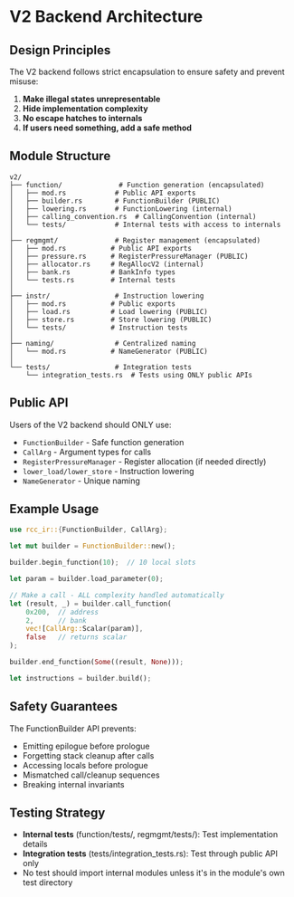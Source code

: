 # V2 Backend Architecture

## Design Principles

The V2 backend follows strict encapsulation to ensure safety and prevent misuse:

1. **Make illegal states unrepresentable**
2. **Hide implementation complexity**
3. **No escape hatches to internals**
4. **If users need something, add a safe method**

## Module Structure

```
v2/
├── function/              # Function generation (encapsulated)
│   ├── mod.rs            # Public API exports
│   ├── builder.rs        # FunctionBuilder (PUBLIC)
│   ├── lowering.rs       # FunctionLowering (internal)
│   ├── calling_convention.rs  # CallingConvention (internal)
│   └── tests/            # Internal tests with access to internals
│
├── regmgmt/              # Register management (encapsulated)
│   ├── mod.rs           # Public API exports
│   ├── pressure.rs      # RegisterPressureManager (PUBLIC)
│   ├── allocator.rs     # RegAllocV2 (internal)
│   ├── bank.rs          # BankInfo types
│   └── tests.rs         # Internal tests
│
├── instr/                # Instruction lowering
│   ├── mod.rs           # Public exports
│   ├── load.rs          # Load lowering (PUBLIC)
│   ├── store.rs         # Store lowering (PUBLIC)
│   └── tests/           # Instruction tests
│
├── naming/               # Centralized naming
│   └── mod.rs           # NameGenerator (PUBLIC)
│
└── tests/                # Integration tests
    └── integration_tests.rs  # Tests using ONLY public APIs
```

## Public API

Users of the V2 backend should ONLY use:

- `FunctionBuilder` - Safe function generation
- `CallArg` - Argument types for calls
- `RegisterPressureManager` - Register allocation (if needed directly)
- `lower_load/lower_store` - Instruction lowering
- `NameGenerator` - Unique naming

## Example Usage

```rust
use rcc_ir::{FunctionBuilder, CallArg};

let mut builder = FunctionBuilder::new();

builder.begin_function(10);  // 10 local slots

let param = builder.load_parameter(0);

// Make a call - ALL complexity handled automatically
let (result, _) = builder.call_function(
    0x200,  // address
    2,      // bank
    vec![CallArg::Scalar(param)],
    false   // returns scalar
);

builder.end_function(Some((result, None)));

let instructions = builder.build();
```

## Safety Guarantees

The FunctionBuilder API prevents:
- Emitting epilogue before prologue
- Forgetting stack cleanup after calls
- Accessing locals before prologue
- Mismatched call/cleanup sequences
- Breaking internal invariants

## Testing Strategy

- **Internal tests** (function/tests/, regmgmt/tests/): Test implementation details
- **Integration tests** (tests/integration_tests.rs): Test through public API only
- No test should import internal modules unless it's in the module's own test directory